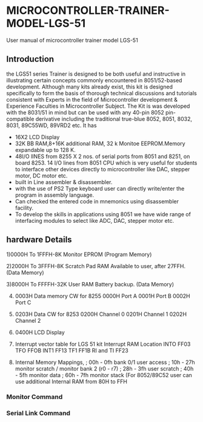 # MICROCONTROLLER-TRAINER-MODEL-LGS-51
User manual of microcontroller trainer model LGS-51
## Introduction
the LGS51 series Trainer is designed to be both useful and instructive in illustrating certain concepts commonly encountered in 8051/52-based development. Although many kits already exist, this kit is designed specifically to form the basis of thorough technical discussions and tutorials consistent with Experts in the field of Microcontroller development & Experience Faculties in Microcontroller Subject.
The Kit is was developed with the 8031/51 in mind but can be used with any 40-pin 8052 pin-compatible derivative including the traditional true-blue 8052, 8051, 8032, 8031, 89C55WD, 89VRD2 etc.
It has
* 16X2 LCD Display
* 32K BB RAM,8+16K additional RAM, 32 k Monitoe EEPROM.Memory expandable up to 128 K.
* 48I/O lINES from 8255 X 2 nos. of serial ports from 8051 and 8251, on board 8253. 14 I/O lines from 8051 CPU which is very useful for students to interface other devices directly to microcontroller like DAC, stepper motor, DC motor etc.
*  built in Line assembler & disassembler.
*  with the use of PS2 Type keyboard user can directly write/enter the program in assembly language.
*  Can checked the entered code in mnemonics using disassembler facility.
*  To develop the skills in applications using 8051 we have wide range of interfacing modules to select like ADC, DAC, stepper motor etc.

## hardware Details
1)0000H To 1FFFH-8K			Monitor EPROM (Program Memory)
 
2)2000H To 3FFFH-8K			Scratch Pad RAM Available to user,
                                               			after 27FFH. (Data Memory)

3)8000H To FFFFH-32K                   	User RAM Battery backup.
                                                               	(Data Memory)

4)  0003H Data memory                         CW for 8255
     0000H                                                      Port A
     0001H                                                      Port B
     0002H                                                      Port C

5)  0203H Data                                    	CW for 8253
     0200H                                                   Channel 0
     0201H                                                   Channel 1
     0202H                                                   Channel 2

6)  0400H LCD                                      		Display

7)  Interrupt vector table for LGS 51 kit
    		Interrupt                                     RAM Location
      		INTO                                              FF03
      		TFO                                                FFOB
      		INT1                                               FF13
      		TF1                                                 FF1B
      	     RI and TI                                             FF23

8) Internal Memory Mappings,
      ; 00h - 0fh bank 0/1 user access
      ; 10h - 27h monitor scratch / monitor bank 2 (r0 - r7)
      ; 28h - 3fh user scratch
      ; 40h - 5fh monitor data
      ; 60h - 7fh monitor stack
        (For 8052/89C52 user can use additional Internal RAM from 80H to FFH






### Monitor Command
### Serial Link Command

